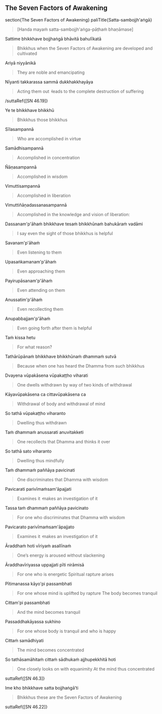 ## The Seven Factors of Awakening<a id="seven-factors-of-awakening"></a>
section{The Seven Factors of Awakening}
paliTitle{Satta-sambojjh'aṅgā}

> [Handa mayaṁ satta-sambojjh'aṅga-pāṭhaṁ bhaṇāmase]

Sattime bhikkhave bojjhaṅgā bhāvitā bahulīkatā

<div class="english">

> Bhikkhus when the Seven Factors of Awakening are developed and cultivated

</div>

Ariyā niyyānikā

<div class="english">

> They are noble and emancipating

</div>

Nīyanti takkarassa sammā dukkhakkhayāya

<div class="english">

> Acting them out  ̓  leads to the complete destruction of suffering

</div>

/suttaRef{[SN 46.19]}

Ye te bhikkhave bhikkhū

<div class="english">

> Bhikkhus those bhikkhus

</div>

Sīlasampannā

<div class="english">

> Who are accomplished in virtue

</div>

Samādhisampannā

<div class="english">

> Accomplished in concentration

</div>

Ñāṇasampannā

<div class="english">

> Accomplished in wisdom

</div>

Vimuttisampannā

<div class="english">

> Accomplished in liberation

</div>

Vimuttiñāṇadassanasampannā

<div class="english">

> Accomplished in the knowledge and vision of liberation:

</div>

Dassanam'p'āhaṁ bhikkhave tesaṁ bhikkhūnaṁ bahukāraṁ vadāmi

<div class="english">

> I say even the sight of those bhikkhus is helpful

</div>

Savanam'p'āhaṁ

<div class="english">

> Even listening to them

</div>

Upasaṅkamanam'p'āhaṁ

<div class="english">

> Even approaching them

</div>

Payirupāsanam'p'āhaṁ

<div class="english">

> Even attending on them

</div>

Anussatim'p'āhaṁ

<div class="english">

> Even recollecting them

</div>

Anupabbajjam'p'āhaṁ

<div class="english">

> Even going forth after them is helpful

</div>

Taṁ kissa hetu

<div class="english">

> For what reason?

</div>

Tathārūpānaṁ bhikkhave bhikkhūnaṁ dhammaṁ sutvā

<div class="english">

> Because when one has heard the Dhamma from such bhikkhus

</div>

Dvayena vūpakāsena vūpakaṭṭho viharati

<div class="english">

> One dwells withdrawn by way of two kinds of withdrawal

</div>

Kāyavūpakāsena ca cittavūpakāsena ca

<div class="english">

> Withdrawal of body and withdrawal of mind

</div>

So tathā vūpakaṭṭho viharanto

<div class="english">

> Dwelling thus withdrawn

</div>

Taṁ dhammaṁ anussarati anuvitakketi

<div class="english">

> One recollects that Dhamma and thinks it over

</div>

So tathā sato viharanto

<div class="english">

> Dwelling thus mindfully

</div>

Taṁ dhammaṁ paññāya pavicinati

<div class="english">

> One discriminates that Dhamma with wisdom

</div>

Pavicarati parivīmaṁsam'āpajjati

<div class="english">

> Examines it  ̓  makes an investigation of it

</div>

Tassa taṁ dhammaṁ paññāya pavicinato

<div class="english">

> For one who discriminates that Dhamma with wisdom

</div>

Pavicarato parivīmaṁsam'āpajjato

<div class="english">

> Examines it  ̓  makes an investigation of it

</div>

Āraddhaṁ hoti vīriyaṁ asallīnaṁ

<div class="english">

> One’s energy is aroused without slackening

</div>

Āraddhavīriyassa uppajjati pīti nirāmisā

<div class="english">

> For one who is energetic
> Spiritual rapture arises

</div>

Pītimanassa kāyo'pi passambhati

<div class="english">

> For one whose mind is uplifted by rapture
> The body becomes tranquil

</div>

Cittam'pi passambhati

<div class="english">

> And the mind becomes tranquil

</div>

Passaddhakāyassa sukhino

<div class="english">

> For one whose body is tranquil and who is happy

</div>

Cittaṁ samādhiyati

<div class="english">

> The mind becomes concentrated

</div>

So tathāsamāhitaṁ cittaṁ sādhukaṁ ajjhupekkhitā hoti

<div class="english">

> One closely looks on with equanimity
> At the mind thus concentrated

</div>

suttaRef{[SN 46.3]}

Ime kho bhikkhave satta bojjhaṅgā’ti

<div class="english">

> Bhikkhus these are the Seven Factors of Awakening

</div>

suttaRef{[SN 46.22]}
